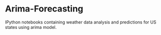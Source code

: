 # Arima-Forecasting

IPython notebooks containing weather data analysis and predictions for US states using arima model.
